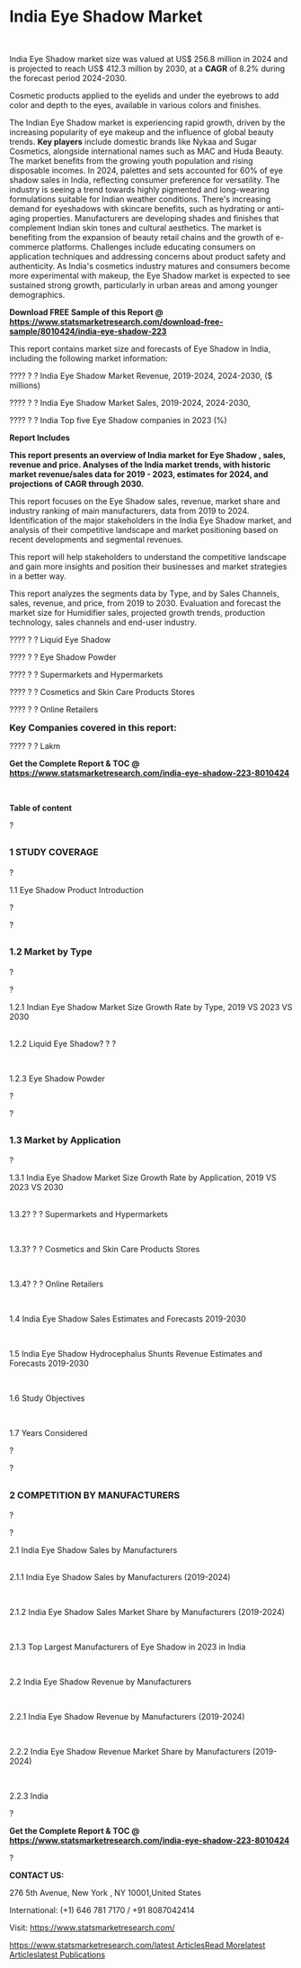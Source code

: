 <h1>India Eye Shadow Market</h1><br/><p>India Eye Shadow market size was valued at US$ 256.8 million in 2024 and is projected to reach US$ 412.3 million by 2030, at a <strong>CAGR</strong> of 8.2% during the forecast period 2024-2030.</p>
 
 
 
 <p>Cosmetic products applied to the eyelids and under the eyebrows to add color and depth to the eyes, available in various colors and finishes.</p>
 
 
 
 <p>The Indian Eye Shadow market is experiencing rapid growth, driven by the increasing popularity of eye makeup and the influence of global beauty trends. <strong>Key players</strong> include domestic brands like Nykaa and Sugar Cosmetics, alongside international names such as MAC and Huda Beauty. The market benefits from the growing youth population and rising disposable incomes. In 2024, palettes and sets accounted for 60% of eye shadow sales in India, reflecting consumer preference for versatility. The industry is seeing a trend towards highly pigmented and long-wearing formulations suitable for Indian weather conditions. There&#39;s increasing demand for eyeshadows with skincare benefits, such as hydrating or anti-aging properties. Manufacturers are developing shades and finishes that complement Indian skin tones and cultural aesthetics. The market is benefiting from the expansion of beauty retail chains and the growth of e-commerce platforms. Challenges include educating consumers on application techniques and addressing concerns about product safety and authenticity. As India&#39;s cosmetics industry matures and consumers become more experimental with makeup, the Eye Shadow market is expected to see sustained strong growth, particularly in urban areas and among younger demographics.</p>
 
 
 
 <p><strong>Download FREE Sample of this Report @ <a href="https://www.statsmarketresearch.com/download-free-sample/8010424/india-eye-shadow-223">https://www.statsmarketresearch.com/download-free-sample/8010424/india-eye-shadow-223</a></strong></p>
 
 
 
 <p>This report contains market size and forecasts of Eye Shadow in India, including the following market information:</p>
 
 
 
 <p>???? ? ? India Eye Shadow Market Revenue, 2019-2024, 2024-2030, ($ millions)</p>
 
 
 
 <p>???? ? ? India Eye Shadow Market Sales, 2019-2024, 2024-2030,</p>
 
 
 
 <p>???? ? ? India Top five Eye Shadow companies in 2023 (%)</p>
 
 
 
 <p><strong>Report Includes</strong></p>
 
 
 
 <p><strong>This report presents an overview of India market for Eye Shadow , sales, revenue and price. Analyses of the India market trends, with historic market revenue/sales data for 2019 - 2023, estimates for 2024, and projections of <strong>CAGR</strong> through 2030.</strong></p>
 
 
 
 <p>This report focuses on the Eye Shadow sales, revenue, market share and industry ranking of main manufacturers, data from 2019 to 2024. Identification of the major stakeholders in the India Eye Shadow market, and analysis of their competitive landscape and market positioning based on recent developments and segmental revenues.</p>
 
 
 
 <p>This report will help stakeholders to understand the competitive landscape and gain more insights and position their businesses and market strategies in a better way.</p>
 
 
 
 <p>This report analyzes the segments data by Type, and by Sales Channels, sales, revenue, and price, from 2019 to 2030. Evaluation and forecast the market size for Humidifier sales, projected growth trends, production technology, sales channels and end-user industry.</p>
 
 
 
 <p>???? ? ? Liquid Eye Shadow</p>
 
 
 
 <p>???? ? ? Eye Shadow Powder</p>
 
 
 
 <p>???? ? ? Supermarkets and Hypermarkets</p>
 
 
 
 <p>???? ? ? Cosmetics and Skin Care Products Stores</p>
 
 
 
 <p>???? ? ? Online Retailers</p>
 
 
 
 <p><span style="font-size:16px"><strong>Key Companies covered in this report:</strong></span></p>
 
 
 
 <p>???? ? ? Lakm</p>
 
 
 
 <div><b>Get the Complete Report & TOC @ <a href="https://www.statsmarketresearch.com/india-eye-shadow-223-8010424">https://www.statsmarketresearch.com/india-eye-shadow-223-8010424</a></b></div>
 
 
 
 <p><br />
 
 <b>Table of content</b></p>
 
 
 
 <p>? </p>
 
 
 
 <h2><span style="font-size:16px"><strong>1 STUDY COVERAGE</strong></span></h2>
 
 
 
 <p>? </p>
 
 
 
 <p>1.1 Eye Shadow Product Introduction</p>
 
 
 
 <p>? </p>
 
 
 
 <p>? </p>
 
 
 
 <h2><span style="font-size:16px"><strong>1.2 Market by Type</strong></span></h2>
 
 
 
 <p>? </p>
 
 
 
 <p>? </p>
 
 
 
 <p>1.2.1 Indian Eye Shadow Market Size Growth Rate by Type, 2019 VS 2023 VS 2030<br />
 
 <br />
 
 1.2.2 Liquid Eye Shadow? ? ? <br />
 
 <br />
 
 1.2.3 Eye Shadow Powder<br />
 
 ? </p>
 
 
 
 <p>? </p>
 
 
 
 <h2><span style="font-size:16px"><strong>1.3 Market by Application</strong></span></h2>
 
 
 
 <p>? </p>
 
 
 
 <p>1.3.1 India Eye Shadow Market Size Growth Rate by Application, 2019 VS 2023 VS 2030<br />
 
 <br />
 
 1.3.2? ? ? Supermarkets and Hypermarkets<br />
 
 <br />
 
 1.3.3? ? ? Cosmetics and Skin Care Products Stores<br />
 
 <br />
 
 1.3.4? ? ? Online Retailers<br />
 
 <br />
 
 1.4 India Eye Shadow Sales Estimates and Forecasts 2019-2030<br />
 
 <br />
 
 1.5 India Eye Shadow Hydrocephalus Shunts Revenue Estimates and Forecasts 2019-2030<br />
 
 <br />
 
 1.6 Study Objectives<br />
 
 <br />
 
 1.7 Years Considered</p>
 
 
 
 <p>? </p>
 
 
 
 <p>? </p>
 
 
 
 <h2><span style="font-size:16px"><strong>2 COMPETITION BY MANUFACTURERS</strong></span></h2>
 
 
 
 <p>? </p>
 
 
 
 <p>? </p>
 
 
 
 <p>2.1 India Eye Shadow Sales by Manufacturers<br />
 
 <br />
 
 2.1.1 India Eye Shadow Sales by Manufacturers (2019-2024)<br />
 
 <br />
 
 2.1.2 India Eye Shadow Sales Market Share by Manufacturers (2019-2024)<br />
 
 <br />
 
 2.1.3 Top Largest Manufacturers of Eye Shadow in 2023 in India<br />
 
 <br />
 
 2.2 India Eye Shadow Revenue by Manufacturers<br />
 
 <br />
 
 2.2.1 India Eye Shadow Revenue by Manufacturers (2019-2024)<br />
 
 <br />
 
 2.2.2 India Eye Shadow Revenue Market Share by Manufacturers (2019-2024)<br />
 
 <br />
 
 2.2.3 India</p>
 
 
 
 <p>? </p>
 
 
 
 <div><b>Get the Complete Report & TOC @ <a href="https://www.statsmarketresearch.com/india-eye-shadow-223-8010424">https://www.statsmarketresearch.com/india-eye-shadow-223-8010424</a></b></div>
 
 
 
 <p>? </p>
 
 
 
 <p><b>CONTACT US:</b><br />
 
 276 5th Avenue, New York , NY 10001,United States<br />
 
 International: (+1) 646 781 7170 / +91 8087042414<br />
 
 Visit: <a href="https://www.statsmarketresearch.com/">https://www.statsmarketresearch.com/</a><br />
 
 <a href="https://gyeongbokgung.com">https://www.statsmarketresearch.com/</a><a href="https://hallyeomaritime.com">latest Articles</a><a href="https://jingwansa.com">Read More</a><a href="https://nguoiviet.jp/">latest Articles</a><a href="https://www.intelmarketresearch.com/">latest Publications</a></p>